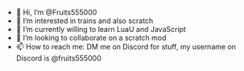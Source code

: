 - 👋 Hi, I’m @Fruits555000
- 👀 I’m interested in trains and also scratch
- 🌱 I’m currently willing to learn LuaU and JavaScript
- 💞️ I’m looking to collaborate on a scratch mod
- 📫 How to reach me: DM me on Discord for stuff, my username on Discord is @fruits555000

<!---
Fruits555000/Fruits555000 is a ✨ special ✨ repository because its `README.md` (this file) appears on your GitHub profile.
You can click the Preview link to take a look at your changes.
--->
